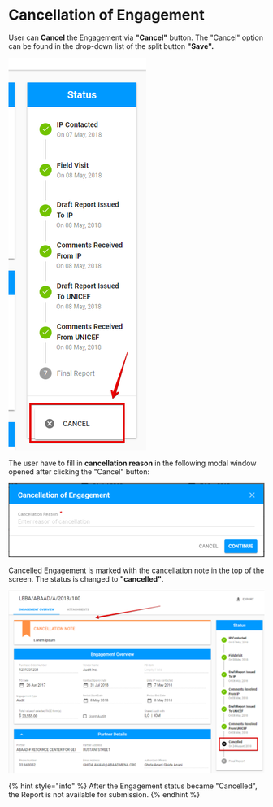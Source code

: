 # Cancellation of Engagement

User can **Cancel** the Engagement via **"Cancel"** button. The "Cancel" option can be found in the drop-down list of the split button **"Save".**  

![Cancel option](../../.gitbook/assets/103.png)

The user have to fill in **cancellation reason** in the following modal window opened after clicking the "Cancel" button:

![Cancellation of Engagement modal window](../../.gitbook/assets/104.png)

Cancelled Engagement is marked with the cancellation note in the top of the screen. The status is changed to **"cancelled"**. 

![Cancelled Engagement marked with the cancellation note](../../.gitbook/assets/105.png)

{% hint style="info" %}
After the Engagement status became "Cancelled", the Report is not available for submission.
{% endhint %}



